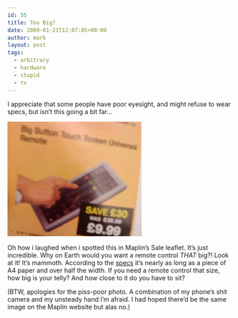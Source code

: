 ```yaml
---
id: 55
title: Too Big?
date: 2009-01-21T12:07:05+00:00
author: mark
layout: post
tags:
  - arbitrary
  - hardware
  - stupid
  - tv
---
```

I appreciate that some people have poor eyesight, and might refuse to wear specs, but isn&#8217;t this going a bit far&#8230;

<img class="aligncenter size-full wp-image-198" title="bigremote" src="/images/fromwp/2009/02/bigremote.jpg" alt="bigremote" width="300" height="257" />

Oh how i laughed when i spotted this in Maplin&#8217;s Sale leaflet. It&#8217;s just incredible. Why on Earth would you want a remote control _THAT_ big?! Look at it! It&#8217;s mammoth. According to the <a href="http://www.maplin.co.uk/Module.aspx?ModuleNo=225778" target="_blank">specs</a> it&#8217;s nearly as long as a piece of A4 paper and over half the width. If you need a remote control that size, how big is your telly? And how close to it do you have to sit?

(BTW, apologies for the piss-poor photo. A combination of my phone&#8217;s shit camera and my unsteady hand I&#8217;m afraid. I had hoped there&#8217;d be the same image on the Maplin website but alas no.)
